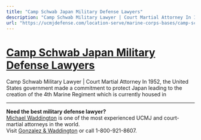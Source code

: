 ```yaml
---
title: "Camp Schwab Japan Military Defense Lawyers"
description: "Camp Schwab Military Lawyer | Court Martial Attorney In 1952, the United States government made a commitment to protect Japan leading to the creation of the 4th Marine Regiment which is currently housed in"
url: "https://ucmjdefense.com/location-serve/marine-corps-bases/camp-schwab-military-lawyer-court-martial-attorney.html"
---
```


# [Camp Schwab Japan Military Defense Lawyers](https://ucmjdefense.com/location-serve/marine-corps-bases/camp-schwab-military-lawyer-court-martial-attorney.html)

Camp Schwab Military Lawyer | Court Martial Attorney In 1952, the United States government made a commitment to protect Japan leading to the creation of the 4th Marine Regiment which is currently housed in

---

**Need the best military defense lawyer?**  
[Michael Waddington](https://ucmjdefense.com/attorneys/michael-stewart-waddington-partner.html) is one of the most experienced UCMJ and court-martial attorneys in the world.  
Visit [Gonzalez & Waddington](https://ucmjdefense.com) or call 1-800-921-8607.
